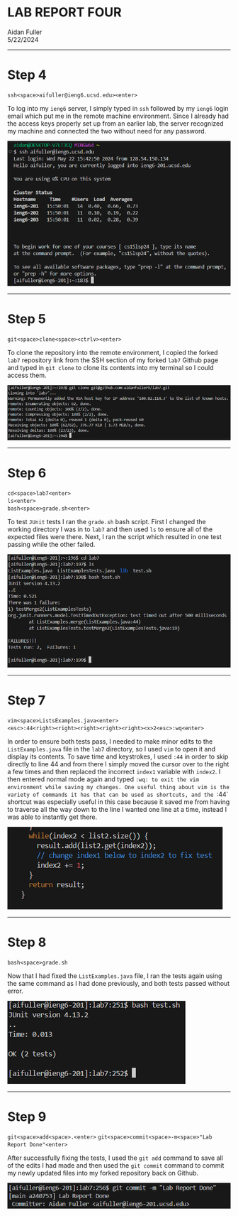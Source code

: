 # LAB REPORT FOUR
Aidan Fuller <br> 5/22/2024

---

# Step 4

`ssh<space>aifuller@ieng6.ucsd.edu><enter>` 

To log into my `ieng6` server, I simply typed in `ssh` followed by my `ieng6` login email which put me in the remote machine environment. Since I already had the access keys properly set up from an earlier lab, the server recognized my machine and connected the two without need for any password.  

![Step4](StepFourScreenshot.png) <br>

---

# Step 5

`git<space>clone<space><ctrlv><enter>`

To clone the repository into the remote environment, I copied the forked `lab7` repository link from the SSH section of my forked `lab7` Github page and typed in `git clone` to clone its contents into my terminal so I could access them. 

![Step5](StepFiveScreenshot.png) <br>

---

# Step 6

`cd<space>lab7<enter>` <br>
`ls<enter>` <br>
`bash<space>grade.sh<enter>`

To test `JUnit` tests I ran the `grade.sh` bash script. First I changed the working directory I was in to `lab7` and then used `ls` to ensure all of the expected files were there. Next, I ran the script which resulted in one test passing while the other failed.

![Step6](StepSixScreenshot.png) <br>

---

# Step 7
`vim<space>ListsExamples.java<enter>` <br>
`<esc>:44<right><right><right><right><right><x>2<esc>:wq<enter>`

In order to ensure both tests pass, I needed to make minor edits to the `ListExamples.java` file in the `lab7` directory, so I used `vim` to open it and display its contents. To save time and keystrokes, I used `:44` in order to skip directly to line 44 and from there I simply moved the cursor over to the right a few times and then replaced the incorrect `index1` variable with `index2`. I then entered normal mode again and typed `:wq: to exit the vim environment while saving my changes. One useful thing about vim is the variety of commands it has that can be used as shortcuts, and the `:44` shortcut was especially useful in this case because it saved me from having to traverse all the way down to the line I wanted one line at a time, instead I was able to instantly get there.

![Step7](StepSevenScreenshot.png) <br>

---

# Step 8
`bash<space>grade.sh`

Now that I had fixed the `ListExamples.java` file, I ran the tests again using the same command as I had done previously, and both tests passed without error.

![Step8](StepEightScreenshot.png) <br>

---

# Step 9
`git<space>add<space>.<enter>`
`git<space>commit<space>-m<space>"Lab Report Done"<enter>`

After successfully fixing the tests, I used the `git add` command to save all of the edits I had made and then used the `git commit` command to commit my newly updated files into my forked repository back on Github. 

![Step9](StepNineScreenshot.png) <br>

